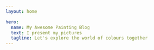 ```yaml
---
layout: home

hero:
  name: My Awesome Painting Blog
  text: I present my pictures
  tagline: Let's explore the world of colours together
---
```

<script setup>
  
  import ArticleCard from "../.vitepress/theme/components/ArticleCard.vue"

  const cards = [
    {
        title: 'First post',
        description: 'Welcome to my art blog! Here I share my paintings, creative insights, and thoughts on art.',
        image: '/blog/images/ecset.jpg',
        author: 'HadikP',
        date: '2025-01-13',
        path: '/blog/en/startblog'
    },
    {
        title: 'Morning Mist',
        description: 'The story of my painting titled Morning Mist, my inspirations, the painting process, and the materials used',
        image: '/blog/images/reggeli_kod.jpg',
        author: 'HadikP',
        date: '2025-01-20',
        path: '/blog/en/mist'
    }, 
    {
        title: 'My Summer Exhibition',
        description: "I showcased three of my artworks: a painting inspired by the Paris Olympics, a pastel depicting Peru's Laguna 69, and an acrylic of lotus flowers.",
        image: '/blog/images/kiallitas.jpg',
        author: 'HadikP',
        date: '2025-01-28',
        path: '/blog/en/exhibition'
    }, 
    {
        title: 'My Early Works',
        description: "My Early Works – Three of my first artworks: a pastel turtle, a sunken church tower, and a Mediterranean gate in watercolor.",
        image: '/blog/images/collage.jpg',
        author: 'HadikP',
        date: '2025-02-08',
        path: '/blog/en/early_works'
    },
    {
        title: 'Morning Fog - My Own Version',
        description: 'A reinterpretation of my painting Morning Fog and my creative experiences.',
        image: '/blog/images/my_mist.jpg',
        author: 'HadikP',
        date: '2025-02-12',
        path: '/blog/en/my_mist'
    },
    {
        title: 'Mediterranean Gate',
        description: 'A detailed watercolor painting capturing the enchanting atmosphere of a Mediterranean gate.',
        image: '/blog/images/kapu.jpg',
        author: 'HadikP',
        date: '2025-03-05',
        path: '/blog/en/gate'
    },
    {
        title: 'Mail Art Exhibition – Between Greece and Hungary',
        description: 'Four of my artworks are part of the Greek-Hungarian mail art show by Mobil Bódé Gallery — Hungarian pieces in Athens, Greek ones in Budapest.',
        image: '/blog/images/gorog.jpg',
        author: 'HadikP',
        date: '2025-04-25',
        path: '/blog/hu/exchibition_bode'
    },
    {
        title: 'Male Nude in Charcoal',
        description: 'An A3-sized charcoal drawing of a nude male figure leaning on a table, captured in a dynamic, half-turned pose.',
        image: '/blog/images/nude.jpg',
        author: 'HadikP',
        date: '2025-05-28',
        path: '/blog/en/nude'
    },
    {
        title: 'Male Nude in Charcoal',
        description: 'An A3-sized charcoal drawing of a nude male figure leaning on a table, captured in a dynamic, half-turned pose.',
        image: '/blog/images/kofal.jpg',
        author: 'HadikP',
        date: '2025-07-30',
        path: '/blog/en/jancso_art'
    },
  ]
    

</script>

<ArticleCard :cards="cards" />


